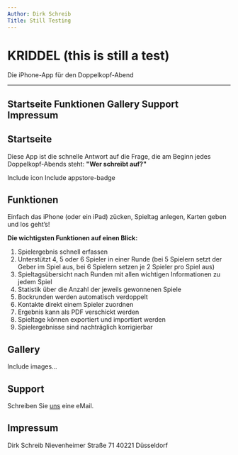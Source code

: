 ```yaml
---
Author: Dirk Schreib
Title: Still Testing
---
```

# KRIDDEL (this is still a test)
Die iPhone-App für den Doppelkopf-Abend

--------
Startseite  Funktionen  Gallery   Support   Impressum
--------


## Startseite

Diese App ist die schnelle Antwort auf die Frage, die am Beginn jedes Doppelkopf-Abends steht:
**"Wer schreibt auf?"**

Include icon
Include appstore-badge

## Funktionen

Einfach das iPhone (oder ein iPad) zücken, Spieltag anlegen, Karten geben und los geht’s!

**Die wichtigsten Funktionen auf einen Blick:**

1. Spielergebnis schnell erfassen
1. Unterstützt 4, 5 oder 6 Spieler in einer Runde
   (bei 5 Spielern setzt der Geber im Spiel aus, bei 6 Spielern setzen je 2 Spieler pro Spiel aus)
1. Spieltagsübersicht nach Runden mit allen wichtigen Informationen zu jedem Spiel
1. Statistik über die Anzahl der jeweils gewonnenen Spiele
1. Bockrunden werden automatisch verdoppelt
1. Kontakte direkt einem Spieler zuordnen
1. Ergebnis kann als PDF verschickt werden
1. Spieltage können exportiert und importiert werden
1. Spielergebnisse sind nachträglich korrigierbar

## Gallery

Include images...

## Support

Schreiben Sie [uns](mailto:support@kriddel.de) eine eMail.

## Impressum

Dirk Schreib
Nievenheimer Straße 71
40221 Düsseldorf

